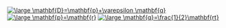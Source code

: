 <a href="https://www.codecogs.com/eqnedit.php?latex=\dpi{120}&space;\large&space;\mathbf{D}=\mathbf{p}&plus;\varepsilon&space;\mathbf{q}" target="_blank"><img src="https://latex.codecogs.com/gif.latex?\dpi{120}&space;\large&space;\mathbf{D}=\mathbf{p}&plus;\varepsilon&space;\mathbf{q}" title="\large \mathbf{D}=\mathbf{p}+\varepsilon \mathbf{q}" /></a>
<a href="https://www.codecogs.com/eqnedit.php?latex=\dpi{120}&space;\large&space;\mathbf{p}=\mathbf{r}" target="_blank"><img src="https://latex.codecogs.com/gif.latex?\dpi{120}&space;\large&space;\mathbf{p}=\mathbf{r}" title="\large \mathbf{p}=\mathbf{r}" /></a>
<a href="https://www.codecogs.com/eqnedit.php?latex=\dpi{120}&space;\large&space;\mathbf{q}=\frac{1}{2}\mathbf{rt}" target="_blank"><img src="https://latex.codecogs.com/gif.latex?\dpi{120}&space;\large&space;\mathbf{q}=\frac{1}{2}\mathbf{rt}" title="\large \mathbf{q}=\frac{1}{2}\mathbf{rt}" /></a>
